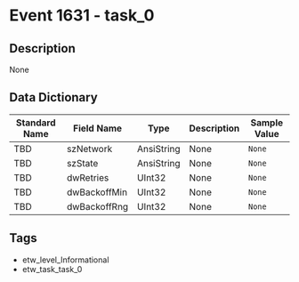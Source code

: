 # Event 1631 - task_0

## Description
None

## Data Dictionary
|Standard Name|Field Name|Type|Description|Sample Value|
|---|---|---|---|---|
|TBD|szNetwork|AnsiString|None|`None`|
|TBD|szState|AnsiString|None|`None`|
|TBD|dwRetries|UInt32|None|`None`|
|TBD|dwBackoffMin|UInt32|None|`None`|
|TBD|dwBackoffRng|UInt32|None|`None`|

## Tags
* etw_level_Informational
* etw_task_task_0